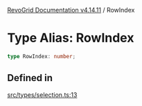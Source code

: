 [RevoGrid Documentation v4.14.11](README.md) / RowIndex

# Type Alias: RowIndex

```ts
type RowIndex: number;
```

## Defined in

[src/types/selection.ts:13](https://github.com/revolist/revogrid/blob/8390153a63782c6f2a806fb42e5983525eb9dc87/src/types/selection.ts#L13)
